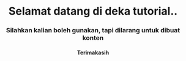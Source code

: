 <h1 align="center">Selamat datang di deka tutorial..</h1>
<h3 align="center">Silahkan kalian boleh gunakan, tapi dilarang untuk dibuat konten</h3>
<h4 align="center">Terimakasih</h4>
